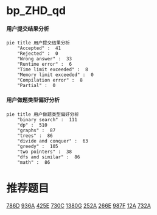 # bp_ZHD_qd

<!-- tabs:start -->



#### **用户提交结果分析**

```mermaid
pie title 用户提交结果分析
    "Accepted" :  41
    "Rejected" :  0
    "Wrong answer" :  33
    "Runtime error" :  6
    "Time limit exceeded" :  8
    "Memory limit exceeded" :  0
    "Compilation error" :  8
    "Partial" :  0
```

#### **用户做题类型偏好分析**

```mermaid
pie title 用户做题类型偏好分析
    "binary search" :  111
    "dp" :  510
    "graphs" :  87
    "trees" :  86
    "divide and conquer" :  63
    "greedy" :  105
    "two pointers" :  38
    "dfs and similar" :  86
    "math" :  86
```



<!-- tabs:end -->
# 推荐题目
[786D](https://codeforces.com/contest/786/problem/D)
[936A](https://codeforces.com/contest/936/problem/A)
[425E](https://codeforces.com/contest/425/problem/E)
[730C](https://codeforces.com/contest/730/problem/C)
[1380G](https://codeforces.com/contest/1380/problem/G)
[252A](https://codeforces.com/contest/252/problem/A)
[266E](https://codeforces.com/contest/266/problem/E)
[987F](https://codeforces.com/contest/987/problem/F)
[12A](https://codeforces.com/contest/12/problem/A)
[732A](https://codeforces.com/contest/732/problem/A)
